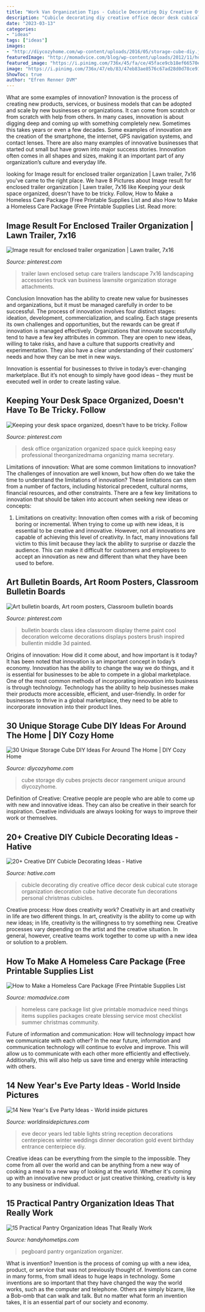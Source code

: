 ```yaml
---
title: "Work Van Organization Tips - Cubicle Decorating Diy Creative Office Decor Desk Cubical Cute Storage Organization Decoration Cube Hative Decorate Fun Decorations Personal Christmas Cubicles"
description: "Cubicle decorating diy creative office decor desk cubical cute storage organization decoration cube hative decorate fun decorations personal christmas cubicles"
date: "2023-03-13"
categories:
- "ideas"
tags: ["ideas"]
images:
- "http://diycozyhome.com/wp-content/uploads/2016/05/storage-cube-diy.jpg"
featuredImage: "http://momadvice.com/blog/wp-content/uploads/2012/11/homeless_care_package_1.jpg"
featured_image: "https://i.pinimg.com/736x/45/fa/ce/45face9cb18ef66570eec1ffe92733c4.jpg"
image: "https://i.pinimg.com/736x/47/eb/83/47eb83ae8576c67ad28d0d78ce914d34--pinterest-bulletin-board-class-bulletin-boards.jpg"
ShowToc: true
author: "Efren Renner DVM"
---
```



What are some examples of innovation?
Innovation is the process of creating new products, services, or business models that can be adopted and scale by new businesses or organizations. It can come from scratch or from scratch with help from others. In many cases, innovation is about digging deep and coming up with something completely new. Sometimes this takes years or even a few decades. 
Some examples of innovation are the creation of the smartphone, the internet, GPS navigation systems, and contact lenses. There are also many examples of innovative businesses that started out small but have grown into major success stories. Innovation often comes in all shapes and sizes, making it an important part of any organization’s culture and everyday life.

	

		
looking for Image result for enclosed trailer organization | Lawn trailer, 7x16 you've came to the right place. We have 8 Pictures about Image result for enclosed trailer organization | Lawn trailer, 7x16 like Keeping your desk space organized, doesn&#039;t have to be tricky. Follow, How to Make a Homeless Care Package (Free Printable Supplies List and also How to Make a Homeless Care Package (Free Printable Supplies List. Read more:
		
    
## Image Result For Enclosed Trailer Organization | Lawn Trailer, 7x16

<img loading=lazy src="https://i.pinimg.com/736x/45/fa/ce/45face9cb18ef66570eec1ffe92733c4.jpg" onerror="this.onerror=null;this.src='https://tse3.mm.bing.net/th?id=OIP.WS6ceGXfMardrd6I3anK5AHaFj&amp;pid=15.1';" alt="Image result for enclosed trailer organization | Lawn trailer, 7x16">

_Source: pinterest.com_

>trailer lawn enclosed setup care trailers landscape 7x16 landscaping accessories truck van business lawnsite organization storage attachments. 

	

Conclusion
Innovation has the ability to create new value for businesses and organizations, but it must be managed carefully in order to be successful. The process of innovation involves four distinct stages: ideation, development, commercialization, and scaling. Each stage presents its own challenges and opportunities, but the rewards can be great if innovation is managed effectively.
Organizations that innovate successfully tend to have a few key attributes in common. They are open to new ideas, willing to take risks, and have a culture that supports creativity and experimentation. They also have a clear understanding of their customers’ needs and how they can be met in new ways.

 Innovation is essential for businesses to thrive in today’s ever-changing marketplace. But it’s not enough to simply have good ideas – they must be executed well in order to create lasting value.

    
## Keeping Your Desk Space Organized, Doesn&#039;t Have To Be Tricky. Follow

<img loading=lazy src="https://i.pinimg.com/736x/f3/75/94/f3759447fae7dc5e2a7d425203d4f258.jpg" onerror="this.onerror=null;this.src='https://tse2.mm.bing.net/th?id=OIP.EG1SwSbGbzosKrfjwQH1EAHaLG&amp;pid=15.1';" alt="Keeping your desk space organized, doesn&#039;t have to be tricky. Follow">

_Source: pinterest.com_

>desk office organization organized space quick keeping easy professional theorganizedmama organizing mama secretary. 

	

Limitations of innovation: What are some common limitations to innovation?
The challenges of innovation are well known, but how often do we take the time to understand the limitations of innovation? These limitations can stem from a number of factors, including historical precedent, cultural norms, financial resources, and other constraints.
There are a few key limitations to innovation that should be taken into account when seeking new ideas or concepts:

1. Limitations on creativity: Innovation often comes with a risk of becoming boring or incremental. When trying to come up with new ideas, it is essential to be creative and innovative. However, not all innovations are capable of achieving this level of creativity. In fact, many innovations fall victim to this limit because they lack the ability to surprise or dazzle the audience. This can make it difficult for customers and employees to accept an innovation as new and different than what they have been used to before.


    
## Art Bulletin Boards, Art Room Posters, Classroom Bulletin Boards

<img loading=lazy src="https://i.pinimg.com/736x/47/eb/83/47eb83ae8576c67ad28d0d78ce914d34--pinterest-bulletin-board-class-bulletin-boards.jpg" onerror="this.onerror=null;this.src='https://tse4.mm.bing.net/th?id=OIP.R4ooS4vgqsqBI8tn9LkiJAHaJ6&amp;pid=15.1';" alt="Art bulletin boards, Art room posters, Classroom bulletin boards">

_Source: pinterest.com_

>bulletin boards class idea classroom display theme paint cool decoration welcome decorations displays posters brush inspired bullentin middle 3d painted. 

	

Origins of innovation: How did it come about, and how important is it today?
It has been noted that innovation is an important concept in today’s economy. Innovation has the ability to change the way we do things, and it is essential for businesses to be able to compete in a global marketplace. One of the most common methods of incorporating innovation into business is through technology. Technology has the ability to help businesses make their products more accessible, efficient, and user-friendly. In order for businesses to thrive in a global marketplace, they need to be able to incorporate innovation into their product lines.

    
## 30 Unique Storage Cube DIY Ideas For Around The Home | DIY Cozy Home

<img loading=lazy src="http://diycozyhome.com/wp-content/uploads/2016/05/storage-cube-diy.jpg" onerror="this.onerror=null;this.src='https://tse1.mm.bing.net/th?id=OIP.iz2XWHHxof6Gkrk-61rU1QHaEW&amp;pid=15.1';" alt="30 Unique Storage Cube DIY Ideas For Around The Home | DIY Cozy Home">

_Source: diycozyhome.com_

>cube storage diy cubes projects decor rangement unique around diycozyhome. 

	

Definition of Creative:
Creative people are people who are able to come up with new and innovative ideas. They can also be creative in their search for inspiration. Creative individuals are always looking for ways to improve their work or themselves.

    
## 20+ Creative DIY Cubicle Decorating Ideas - Hative

<img loading=lazy src="https://hative.com/wp-content/uploads/2014/06/cubicle-decorating-ideas/cubicle-decorating-ideas.jpg" onerror="this.onerror=null;this.src='https://tse2.mm.bing.net/th?id=OIP.6UwSxcagt7iLh-rUUXhsCgHaQq&amp;pid=15.1';" alt="20+ Creative DIY Cubicle Decorating Ideas - Hative">

_Source: hative.com_

>cubicle decorating diy creative office decor desk cubical cute storage organization decoration cube hative decorate fun decorations personal christmas cubicles. 

	

Creative process: How does creativity work?
Creativity in art and creativity in life are two different things. In art, creativity is the ability to come up with new ideas; in life, creativity is the willingness to try something new. Creative processes vary depending on the artist and the creative situation. In general, however, creative teams work together to come up with a new idea or solution to a problem.

    
## How To Make A Homeless Care Package (Free Printable Supplies List

<img loading=lazy src="http://momadvice.com/blog/wp-content/uploads/2012/11/homeless_care_package_1.jpg" onerror="this.onerror=null;this.src='https://tse3.mm.bing.net/th?id=OIP.lDMYw_Av332lOjOhpVyyxgHaLG&amp;pid=15.1';" alt="How to Make a Homeless Care Package (Free Printable Supplies List">

_Source: momadvice.com_

>homeless care package list give printable momadvice need things items supplies packages create blessing service most checklist summer christmas community. 

	

Future of information and communication: How will technology impact how we communicate with each other?
In the near future, information and communication technology will continue to evolve and improve. This will allow us to communicate with each other more efficiently and effectively. Additionally, this will also help us save time and energy while interacting with others.

    
## 14 New Year&#039;s Eve Party Ideas - World Inside Pictures

<img loading=lazy src="https://worldinsidepictures.com/wp-content/uploads/2013/12/920.jpg" onerror="this.onerror=null;this.src='https://tse1.mm.bing.net/th?id=OIP.jij6bp6P0zUViOE9D5ZkYQAAAA&amp;pid=15.1';" alt="14 New Year&#039;s Eve Party Ideas - World inside pictures">

_Source: worldinsidepictures.com_

>eve decor years led table lights string reception decorations centerpieces winter weddings dinner decoration gold event birthday entrance centerpiece diy. 

	

Creative ideas can be everything from the simple to the impossible. They come from all over the world and can be anything from a new way of cooking a meal to a new way of looking at the world. Whether it's coming up with an innovative new product or just creative thinking, creativity is key to any business or individual.

    
## 15 Practical Pantry Organization Ideas That Really Work

<img loading=lazy src="http://handyhometips.com/wp-content/uploads/2017/02/Pegboard-Wall-Organizer.jpg" onerror="this.onerror=null;this.src='https://tse4.mm.bing.net/th?id=OIP.Z5TmjZo3flHAXppN0hLHDAHaLH&amp;pid=15.1';" alt="15 Practical Pantry Organization Ideas That Really Work">

_Source: handyhometips.com_

>pegboard pantry organization organizer. 

	

What is invention?
Invention is the process of coming up with a new idea, product, or service that was not previously thought of. Inventions can come in many forms, from small ideas to huge leaps in technology. Some inventions are so important that they have changed the way the world works, such as the computer and telephone. Others are simply bizarre, like a Bob-omb that can walk and talk. But no matter what form an invention takes, it is an essential part of our society and economy.

